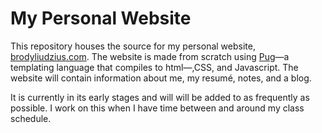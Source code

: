 # My Personal Website

This repository houses the source for my personal website, [brodyliudzius.com](http://www.brodyliudzius.com). The website is made from scratch using [Pug](https://pugjs.org/api/getting-started.html)—a templating language that compiles to html—,CSS, and Javascript. The website will contain information about me, my resumé, notes, and a blog.

It is currently in its early stages and will will be added to as frequently as possible. I work on this when I have time between and around my class schedule.